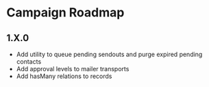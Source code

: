 # Campaign Roadmap

## 1.X.0
- Add utility to queue pending sendouts and purge expired pending contacts  
- Add approval levels to mailer transports
- Add hasMany relations to records